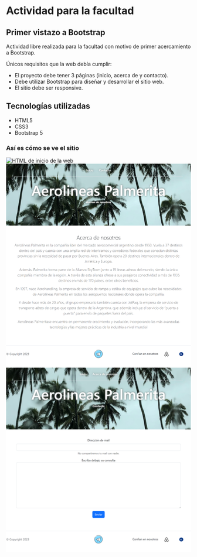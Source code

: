 # Actividad para la facultad

## Primer vistazo a Bootstrap

Actividad libre realizada para la facultad con motivo de primer acercamiento a Bootstrap. 

Únicos requisitos que la web debía cumplir:
+ El proyecto debe tener 3 páginas (inicio, acerca de y contacto).
+ Debe utilizar Bootstrap para diseñar y desarrollar el sitio web.
+ El sitio debe ser responsive.

## Tecnologías utilizadas

+ HTML5
+ CSS3
+ Bootstrap 5

### Así es cómo se ve el sitio

![HTML de inicio de la web](views/Palmeritainicio.png)
![HTML de acerca de de la web](views/Palmeritaacercade.png)
![HTML de contacto de la web](views/Palmeritacontacto.png)